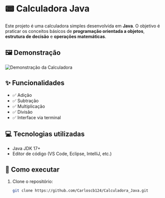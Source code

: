 # 📟 Calculadora Java

Este projeto é uma calculadora simples desenvolvida em **Java**. O objetivo é praticar os conceitos básicos de **programação orientada a objetos**, **estrutura de decisão** e **operações matemáticas**.

## 🖼️ Demonstração

![Demonstração da Calculadora](img/img.png)

## ✨ Funcionalidades

- ✅ Adição  
- ✅ Subtração  
- ✅ Multiplicação  
- ✅ Divisão  
- ✅ Interface via terminal  

## 💻 Tecnologias utilizadas

- Java JDK 17+
- Editor de código (VS Code, Eclipse, IntelliJ, etc.)

## 🚀 Como executar

1. Clone o repositório:
   ```bash
   git clone https://github.com/Carloscb124/Calculadora_Java.git
